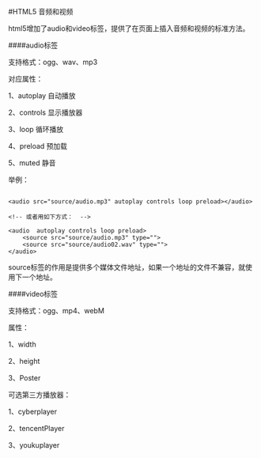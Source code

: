 #HTML5 音频和视频


html5增加了audio和video标签，提供了在页面上插入音频和视频的标准方法。

####audio标签

  
支持格式：ogg、wav、mp3

对应属性：

1、autoplay 自动播放

2、controls 显示播放器

3、loop 循环播放

4、preload 预加载

5、muted 静音

举例：

```

<audio src="source/audio.mp3" autoplay controls loop preload></audio>

<!-- 或者用如下方式：  -->

<audio  autoplay controls loop preload>
    <source src="source/audio.mp3" type="">
    <source src="source/audio02.wav" type="">
</audio>
```


source标签的作用是提供多个媒体文件地址，如果一个地址的文件不兼容，就使用下一个地址。

####video标签 

支持格式：ogg、mp4、webM

属性：

1、width

2、height

3、Poster


可选第三方播放器：

1、cyberplayer

2、tencentPlayer

3、youkuplayer

